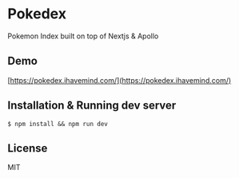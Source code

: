 # Pokedex
Pokemon Index built on top of Nextjs & Apollo

## Demo
[https://pokedex.ihavemind.com/](https://pokedex.ihavemind.com/)

## Installation & Running dev server
```
$ npm install && npm run dev
```

## License
MIT
